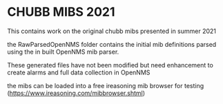 # CHUBB MIBS 2021
This contains work on the original chubb mibs presented in summer 2021

the RawParsedOpenNMS folder contains the initial mib definitions parsed using the in built OpenNMS mib parser.

These generated files have not been modified but need enhancement to create alarms and full data collection in OpenNMS

the mibs can be loaded into a free ireasoning mib browser for testing (https://www.ireasoning.com/mibbrowser.shtml)

